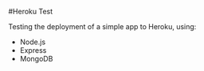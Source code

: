 #Heroku Test

Testing the deployment of a simple app to Heroku, using:
* Node.js
* Express
* MongoDB